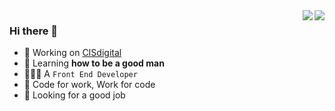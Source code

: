 

<img align="right" src="https://github-readme-stats.vercel.app/api?username=kagawagao&show_icons=true&theme=github" />

<img align="right" src="https://github-readme-stats.vercel.app/api/top-langs/?username=kagawagao&layout=compact" />

### Hi there 👋

- 🔭 Working on [CISdigital](http://cisdigital.cn/)
- 🌱 Learning **how to be a good man**
- 👨🏻‍💻 A `Front End Developer`
- 🎯 Code for work, Work for code
- 👀 Looking for a good job
